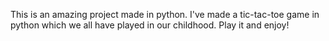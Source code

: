 This is an amazing project made in python.
I've made a tic-tac-toe game in python which we all have played in our childhood.
Play it and enjoy!
